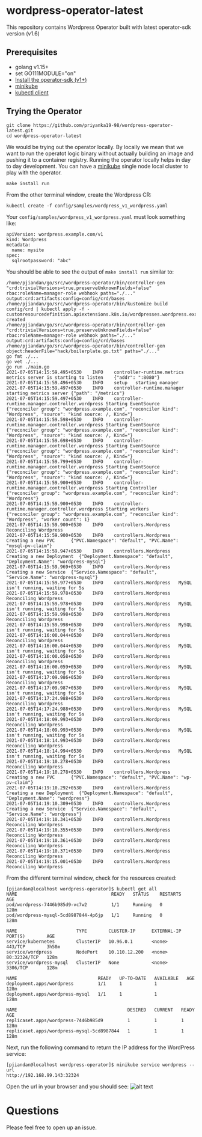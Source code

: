 # wordpress-operator-latest
This repository contains Wordpress Operator built with latest operator-sdk version (v1.6)
## Prerequisites
- golang v1.15+
- set GO111MODULE="on"
- [Install the operator-sdk (v1+)](https://docs.openshift.com/container-platform/4.7/operators/operator_sdk/osdk-installing-cli.html)
- [minikube](https://kubernetes.io/docs/tasks/tools/install-minikube/)
- [kubectl client](https://kubernetes.io/docs/tasks/tools/install-kubectl/)

## Trying the Operator

```
git clone https://github.com/priyanka19-98/wordpress-operator-latest.git
cd wordpress-operator-latest
```
We would be trying out the operator locally. By locally we mean that we want to run the operatot logic binary without actually building an image and pushing it to a container registry. Running the operator locally helps in day to day development. 
You can have a [minikube](https://kubernetes.io/docs/tasks/tools/install-minikube/) single node local cluster to play with the operator.

`make install run` 

From the other terminal window, create the Wordpress CR: 
```
kubectl create -f config/samples/wordpress_v1_wordpress.yaml
``` 

Your `config/samples/wordpress_v1_wordpress.yaml` must look something like:
```
apiVersion: wordpress.example.com/v1
kind: Wordpress
metadata:
  name: mysite
spec:
  sqlrootpassword: "abc"
 ```

You should be able to see the output of `make install run` similar to:
```
/home/pjiandan/go/src/wordpress-operator/bin/controller-gen "crd:trivialVersions=true,preserveUnknownFields=false" rbac:roleName=manager-role webhook paths="./..." output:crd:artifacts:config=config/crd/bases
/home/pjiandan/go/src/wordpress-operator/bin/kustomize build config/crd | kubectl apply -f -
customresourcedefinition.apiextensions.k8s.io/wordpresses.wordpress.example.com created
/home/pjiandan/go/src/wordpress-operator/bin/controller-gen "crd:trivialVersions=true,preserveUnknownFields=false" rbac:roleName=manager-role webhook paths="./..." output:crd:artifacts:config=config/crd/bases
/home/pjiandan/go/src/wordpress-operator/bin/controller-gen object:headerFile="hack/boilerplate.go.txt" paths="./..."
go fmt ./...
go vet ./...
go run ./main.go
2021-07-05T14:15:59.495+0530    INFO    controller-runtime.metrics      metrics server is starting to listen    {"addr": ":8080"}
2021-07-05T14:15:59.496+0530    INFO    setup   starting manager
2021-07-05T14:15:59.497+0530    INFO    controller-runtime.manager      starting metrics server {"path": "/metrics"}
2021-07-05T14:15:59.497+0530    INFO    controller-runtime.manager.controller.wordpress Starting EventSource    {"reconciler group": "wordpress.example.com", "reconciler kind": "Wordpress", "source": "kind source: /, Kind="}
2021-07-05T14:15:59.598+0530    INFO    controller-runtime.manager.controller.wordpress Starting EventSource    {"reconciler group": "wordpress.example.com", "reconciler kind": "Wordpress", "source": "kind source: /, Kind="}
2021-07-05T14:15:59.698+0530    INFO    controller-runtime.manager.controller.wordpress Starting EventSource    {"reconciler group": "wordpress.example.com", "reconciler kind": "Wordpress", "source": "kind source: /, Kind="}
2021-07-05T14:15:59.799+0530    INFO    controller-runtime.manager.controller.wordpress Starting EventSource    {"reconciler group": "wordpress.example.com", "reconciler kind": "Wordpress", "source": "kind source: /, Kind="}
2021-07-05T14:15:59.900+0530    INFO    controller-runtime.manager.controller.wordpress Starting Controller     {"reconciler group": "wordpress.example.com", "reconciler kind": "Wordpress"}
2021-07-05T14:15:59.900+0530    INFO    controller-runtime.manager.controller.wordpress Starting workers        {"reconciler group": "wordpress.example.com", "reconciler kind": "Wordpress", "worker count": 1}
2021-07-05T14:15:59.900+0530    INFO    controllers.Wordpress   Reconciling Wordpress
2021-07-05T14:15:59.900+0530    INFO    controllers.Wordpress   Creating a new PVC      {"PVC.Namespace": "default", "PVC.Name": "mysql-pv-claim"}
2021-07-05T14:15:59.947+0530    INFO    controllers.Wordpress   Creating a new Deployment  {"Deployment.Namespace": "default", "Deployment.Name": "wordpress-mysql"}
2021-07-05T14:15:59.969+0530    INFO    controllers.Wordpress   Creating a new Service  {"Service.Namespace": "default", "Service.Name": "wordpress-mysql"}
2021-07-05T14:15:59.977+0530    INFO    controllers.Wordpress   MySQL isn't running, waiting for 5s
2021-07-05T14:15:59.978+0530    INFO    controllers.Wordpress   Reconciling Wordpress
2021-07-05T14:15:59.978+0530    INFO    controllers.Wordpress   MySQL isn't running, waiting for 5s
2021-07-05T14:15:59.998+0530    INFO    controllers.Wordpress   Reconciling Wordpress
2021-07-05T14:15:59.998+0530    INFO    controllers.Wordpress   MySQL isn't running, waiting for 5s
2021-07-05T14:16:00.044+0530    INFO    controllers.Wordpress   Reconciling Wordpress
2021-07-05T14:16:00.044+0530    INFO    controllers.Wordpress   MySQL isn't running, waiting for 5s
2021-07-05T14:16:00.058+0530    INFO    controllers.Wordpress   Reconciling Wordpress
2021-07-05T14:16:00.059+0530    INFO    controllers.Wordpress   MySQL isn't running, waiting for 5s
2021-07-05T14:17:09.986+0530    INFO    controllers.Wordpress   Reconciling Wordpress
2021-07-05T14:17:09.987+0530    INFO    controllers.Wordpress   MySQL isn't running, waiting for 5s
2021-07-05T14:17:24.988+0530    INFO    controllers.Wordpress   Reconciling Wordpress
2021-07-05T14:17:24.988+0530    INFO    controllers.Wordpress   MySQL isn't running, waiting for 5s
2021-07-05T14:18:09.993+0530    INFO    controllers.Wordpress   Reconciling Wordpress
2021-07-05T14:18:09.993+0530    INFO    controllers.Wordpress   MySQL isn't running, waiting for 5s
2021-07-05T14:18:14.993+0530    INFO    controllers.Wordpress   Reconciling Wordpress
2021-07-05T14:18:14.994+0530    INFO    controllers.Wordpress   MySQL isn't running, waiting for 5s
2021-07-05T14:19:10.278+0530    INFO    controllers.Wordpress   Reconciling Wordpress
2021-07-05T14:19:10.278+0530    INFO    controllers.Wordpress   Creating a new PVC      {"PVC.Namespace": "default", "PVC.Name": "wp-pv-claim"}
2021-07-05T14:19:10.292+0530    INFO    controllers.Wordpress   Creating a new Deployment  {"Deployment.Namespace": "default", "Deployment.Name": "wordpress"}
2021-07-05T14:19:10.309+0530    INFO    controllers.Wordpress   Creating a new Service  {"Service.Namespace": "default", "Service.Name": "wordpress"}
2021-07-05T14:19:10.341+0530    INFO    controllers.Wordpress   Reconciling Wordpress
2021-07-05T14:19:10.355+0530    INFO    controllers.Wordpress   Reconciling Wordpress
2021-07-05T14:19:10.361+0530    INFO    controllers.Wordpress   Reconciling Wordpress
2021-07-05T14:19:10.371+0530    INFO    controllers.Wordpress   Reconciling Wordpress
2021-07-05T14:19:15.001+0530    INFO    controllers.Wordpress   Reconciling Wordpress
``` 

From the different terminal window, check for the resources created:

```
[pjiandan@localhost wordpress-operator]$ kubectl get all
NAME                                   READY   STATUS    RESTARTS   AGE
pod/wordpress-7446b985d9-vc7w2         1/1     Running   0          128m
pod/wordpress-mysql-5cd8987844-4p6jp   1/1     Running   0          128m

NAME                      TYPE        CLUSTER-IP      EXTERNAL-IP   PORT(S)        AGE
service/kubernetes        ClusterIP   10.96.0.1       <none>        443/TCP        3h58m
service/wordpress         NodePort    10.110.12.200   <none>        80:32324/TCP   128m
service/wordpress-mysql   ClusterIP   None            <none>        3306/TCP       128m

NAME                              READY   UP-TO-DATE   AVAILABLE   AGE
deployment.apps/wordpress         1/1     1            1           128m
deployment.apps/wordpress-mysql   1/1     1            1           128m

NAME                                         DESIRED   CURRENT   READY   AGE
replicaset.apps/wordpress-7446b985d9         1         1         1       128m
replicaset.apps/wordpress-mysql-5cd8987844   1         1         1       128m
```

Next, run the following command to return the IP address for the WordPress service:
```
[pjiandan@localhost wordpress-operator]$ minikube service wordpress --url
http://192.168.99.143:32324
```
Open the url in your browser and you should see: 
![alt text](https://raw.githubusercontent.com/kubernetes/examples/master/mysql-wordpress-pd/WordPress.png)


# Questions
Please feel free to open up an issue.


